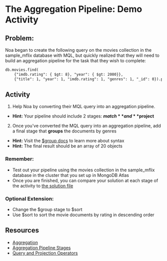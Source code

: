 # The Aggregation Pipeline: Demo Activity

## Problem:

Noa began to create the following query on the movies collection in the sample_mflix database with MQL, but quickly realized that they will need to build an aggregation pipeline for the task that they wish to complete:

```txt
db.movies.find(
    {"imdb.rating": { $gt: 8}, "year": { $gt: 2000}},
    {"title": 1, "year": 1, "imdb.rating": 1, "genres": 1, "_id": 0}).pretty()
```

## Activity

1. Help Noa by converting their MQL query into an aggregation pipeline.

* **Hint:** Your pipeline should include 2 stages: **$match** and **$project**

2. Once you've converted the MQL query into an aggregation pipeline, add a final stage that **groups** the documents by genres

* **Hint:** Visit the [$group docs](https://docs.mongodb.com/manual/reference/operator/aggregation/group/#mongodb-pipeline-pipe.-group) to learn more about syntax 
* **Hint:** The final result should be an array of 20 objects

### Remember:

* Test out your pipeline using the movies collection in the sample_mflix database in the cluster that you set up in MongoDB Atlas
* Once you are finished, you can compare your solution at each stage of the activity to [the solution file](./Solved)

### Optional Extension:

* Change the $group stage to $sort 
* Use $sort to sort the movie documents by rating in descending order

## Resources

* [Aggregation](https://docs.mongodb.com/manual/aggregation/)
* [Aggregation Pipeline Stages](https://docs.mongodb.com/manual/reference/operator/aggregation-pipeline/)
* [Query and Projection Operators](https://docs.mongodb.com/manual/reference/operator/query/)
